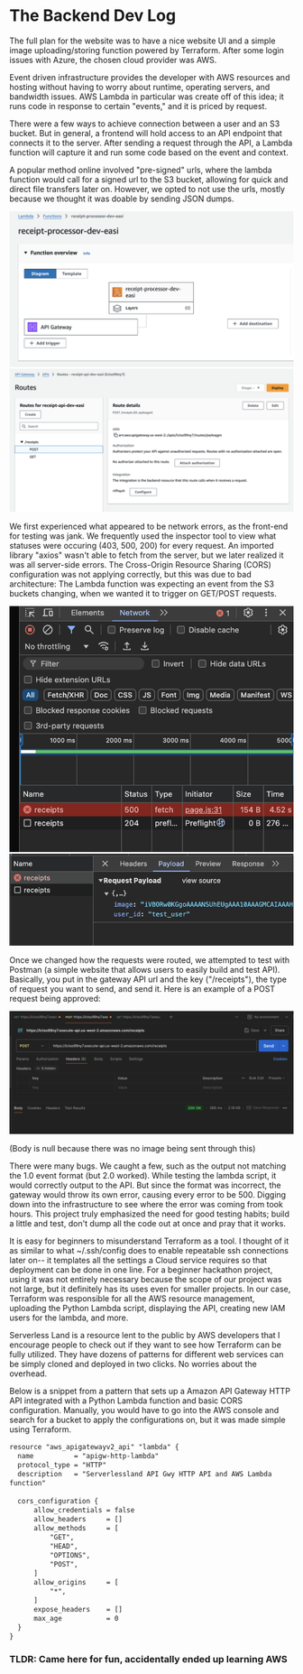 # The Backend Dev Log

The full plan for the website was to have a nice website UI and a simple image uploading/storing function powered by Terraform. After some login issues with Azure, the chosen cloud provider was AWS. 

Event driven infrastructure provides the developer with AWS resources and hosting without having to worry about runtime, operating servers, and bandwidth issues. AWS Lambda in particular was create off of this idea; it runs code in response to certain "events," and it is priced by request.

There were a few ways to achieve connection between a user and an S3 bucket. But in general, a frontend will hold access to an API endpoint that connects it to the server. After sending a request through the API, a Lambda function will capture it and run some code based on the event and context. 

A popular method online involved "pre-signed" urls, where the lambda function would call for a signed url to the S3 bucket, allowing for quick and direct file transfers later on. However, we opted to not use the urls, mostly because we thought it was doable by sending JSON dumps. 

![The connection between API and Lambda](./lambdagateway.png)
![Valid API requests](./routes.png)

We first experienced what appeared to be network errors, as the front-end for testing was jank. We frequently used the inspector tool to view what statuses were occuring (403, 500, 200) for every request. An imported library "axios" wasn't able to fetch from the server, but we later realized it was all server-side errors. The Cross-Origin Resource Sharing (CORS) configuration was not applying correctly, but this was due to bad architecture: The Lambda function was expecting an event from the S3 buckets changing, when we wanted it to trigger on GET/POST requests. 

![The inspector showing a failed POST request](./inspector.png)
![What was attempted to upload](./payload.png)

Once we changed how the requests were routed, we attempted to test with Postman (a simple website that allows users to easily build and test API). Basically, you put in the gateway API url and the key ("/receipts"), the type of request you want to send, and send it. Here is an example of a POST request being approved:

![A Screenshot of Postman UI](./post.png)

(Body is null because there was no image being sent through this)

There were many bugs. We caught a few, such as the output not matching the 1.0 event format (but 2.0 worked). While testing the lambda script, it would correctly output to the API. But since the format was incorrect, the gateway would throw its own error, causing every error to be 500. Digging down into the infrastructure to see where the error was coming from took hours. This project truly emphasized the need for good testing habits; build a little and test, don't dump all the code out at once and pray that it works.

It is easy for beginners to misunderstand Terraform as a tool. I thought of it as similar to what ~/.ssh/config does to enable repeatable ssh connections later on-- it templates all the settings a Cloud service requires so that deployment can be done in one line. For a beginner hackathon project, using it was not entirely necessary because the scope of our project was not large, but it definitely has its uses even for smaller projects. In our case, Terraform was responsible for all the AWS resource management, uploading the Python Lambda script, displaying the API, creating new IAM users for the lambda, and more. 

Serverless Land is a resource lent to the public by AWS developers that I encourage people to check out if they want to see how Terraform can be fully utilized. They have dozens of patterns for different web services can be simply cloned and deployed in two clicks. No worries about the overhead. 

Below is a snippet from a pattern that sets up a Amazon API Gateway HTTP API integrated with a Python Lambda function and basic CORS configuration. Manually, you would have to go into the AWS console and search for a bucket to apply the configurations on, but it was made simple using Terraform. 


```
resource "aws_apigatewayv2_api" "lambda" {
  name          = "apigw-http-lambda"
  protocol_type = "HTTP"
  description   = "Serverlessland API Gwy HTTP API and AWS Lambda function"

  cors_configuration {
      allow_credentials = false
      allow_headers     = []
      allow_methods     = [
          "GET",
          "HEAD",
          "OPTIONS",
          "POST",
      ]
      allow_origins     = [
          "*",
      ]
      expose_headers    = []
      max_age           = 0
  }
}

```



### TLDR: Came here for fun, accidentally ended up learning AWS

